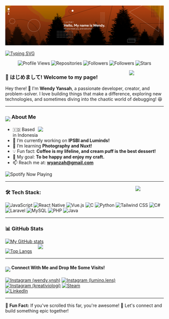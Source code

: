 [![MasterHead](https://github.com/LunarPandora/LunarPandora/blob/main/header.png)](https://github.com/LunarPandora/github-readme-stats)

[![Typing SVG](https://readme-typing-svg.herokuapp.com?font=Roboto+Slab&weight=600&size=40&letterSpacing=0.025em&duration=4000&pause=5000&color=F76C06&center=true&repeat=false&width=1000&height=60&lines=%22With+great+power%2C+came+great+responsibility.%22)](https://git.io/typing-svg)

<div align="center">
  
![Profile Views](https://komarev.com/ghpvc/?username=LunarPandora)
![Repositories](https://img.shields.io/badge/Repos-46-blue)
![Followers](https://img.shields.io/badge/Followers-17-brightgreen)
![Followers](https://img.shields.io/badge/Following-20-skyblue)
![Stars](https://img.shields.io/badge/Stars-113-yellow)

</div>

<img align="right" src="https://media.giphy.com/media/TOSI9IqgQzzrDecyCD/giphy.gif?cid=790b76117mbvs90b7dblaspd15cdhy3io3qzkukqafu719hk&ep=v1_stickers_search&rid=giphy.gif&ct=s" width="110">

<h3>🌟 はじめまして! Welcome to my page!</h3>

Hey there! 👋 I'm **Wendy Yansah**, a passionate developer, creator, and problem-solver. I love building things that make a difference, exploring new technologies, and sometimes diving into the chaotic world of debugging! 😆

---

<h3>
  <img align="middle" src="https://media.giphy.com/media/UQ1EI1ML2ABQdbebup/giphy.gif?cid=790b76117iv3cngzxqoije86aurdy5xqor8lppwkzczoo7ry&ep=v1_stickers_search&rid=giphy.gif&ct=s" width="50"> About Me
</h3>


<img align="right" src="https://media.giphy.com/media/v1.Y2lkPTc5MGI3NjExZ3JpYzhvbDZyZnBrdzFscGc1ZWtlb3p0aDdmeHB6bnljZXpjazhwYSZlcD12MV9zdGlja2Vyc19zZWFyY2gmY3Q9cw/QAfjBg6FDXnzBuqadA/giphy.gif" width="400">

- 🇮🇩 Based in Indonesia
- 🔭 I’m currently working on **IPSBI and Luminds!**
- 🌱 I’m learning **Photography and Nuxt!**
- 💡 Fun fact: **Coffee is my lifeline, and cream puff is the best dessert!**
- 🎯 My goal: **To be happy and enjoy my craft.**
- 📫 Reach me at: **wyanzah@gmail.com**


![Spotify Now Playing](https://spotify-recently-played-readme.vercel.app/api?user=t3zl1fw9qkw1xfcg4cf85eev7&unique=1&count=5)


---

<img align="right" src="https://media.giphy.com/media/v1.Y2lkPTc5MGI3NjExczIxZzY1ZHU5amFzbTRpYjA3MXk2NG4wbDNkMnM5aGZnbTZwemx4eCZlcD12MV9zdGlja2Vyc19zZWFyY2gmY3Q9cw/iR8kesYaszRjoTGBek/giphy.gif" width="90">
<h3>🛠 Tech Stack:</h3>

<p align="left">
  <img src="https://cdn.jsdelivr.net/gh/devicons/devicon/icons/javascript/javascript-original.svg" alt="JavaScript" width="40" height="40"/>
  <img src="https://cdn.jsdelivr.net/gh/devicons/devicon/icons/react/react-original.svg" alt="React Native" width="40" height="40"/>
  <img src="https://cdn.jsdelivr.net/gh/devicons/devicon/icons/vuejs/vuejs-original.svg" alt="Vue.js" width="40" height="40"/>
  <img src="https://cdn.jsdelivr.net/gh/devicons/devicon/icons/c/c-original.svg" alt="C" width="40" height="40"/>
  <img src="https://cdn.jsdelivr.net/gh/devicons/devicon/icons/python/python-original.svg" alt="Python" width="40" height="40"/>
  <img src="https://cdn.jsdelivr.net/gh/devicons/devicon/icons/tailwindcss/tailwindcss-original.svg" alt="Tailwind CSS" width="40" height="40"/>
  <img src="https://cdn.jsdelivr.net/gh/devicons/devicon/icons/csharp/csharp-original.svg" alt="C#" width="40" height="40"/>
  <img src="https://cdn.jsdelivr.net/gh/devicons/devicon/icons/laravel/laravel-original.svg" alt="Laravel" width="40" height="40"/>
  <img src="https://cdn.jsdelivr.net/gh/devicons/devicon/icons/mysql/mysql-original.svg" alt="MySQL" width="40" height="40"/>
  <img src="https://cdn.jsdelivr.net/gh/devicons/devicon/icons/php/php-original.svg" alt="PHP" width="40" height="40"/>
  <img src="https://cdn.jsdelivr.net/gh/devicons/devicon/icons/java/java-original.svg" alt="Java" width="40" height="40"/>
</p>


---
<h3>📊 GitHub Stats</h3>

[![My GitHub stats](https://github-readme-stats.vercel.app/api?username=LunarPandora&theme=radical&show_icons=true)](https://github.com/LunarPandora/github-readme-stats)
<img align="right" src="https://media.giphy.com/media/1MTwXZ4XH4hm5c5cj9/giphy.gif?cid=ecf05e4784s2jnpzi7jnf7z0k5v9mgg4orklclsg7iol9zk1&ep=v1_stickers_search&rid=giphy.gif&ct=s" width="400">

[![Top Langs](https://github-readme-stats.vercel.app/api/top-langs/?username=LunarPandora&theme=radical)](https://github.com/LunarPandora/github-readme-stats)

---

<h4>
  <img align="middle" src="https://media.giphy.com/media/Fx8fRGgRTCePwvSHsy/giphy.gif?cid=790b7611xeabobu7rm9b27yhk6d3ldvcqnf4qbhpjjta2tf9&ep=v1_stickers_search&rid=giphy.gif&ct=s" width="40"> Connect With Me and Drop Me Some Visits!
</h4>

[![Instagram (wendy.ynsh)](https://img.shields.io/badge/wendy.ynsh-E4405F?logo=instagram&logoColor=white&style=for-the-badge)](https://instagram.com/wendy.ynsh)
[![Instagram (lumino.lens)](https://img.shields.io/badge/lumino.lens-E4405F?logo=instagram&logoColor=white&style=for-the-badge)](https://instagram.com/lumino.lens)
[![Instagram (kreativiologi)](https://img.shields.io/badge/kreativiologi-E4405F?logo=instagram&logoColor=white&style=for-the-badge)](https://instagram.com/kreativiologi)
[![Steam](https://img.shields.io/badge/Steam-171A21?logo=steam&logoColor=white&style=for-the-badge)](https://steamcommunity.com/profiles/76561199075626631)  
[![LinkedIn](https://img.shields.io/badge/LinkedIn-0077B5?logo=linkedin&logoColor=white&style=for-the-badge)](www.linkedin.com/in/wendy-yansah-610539191)


---
👀 **Fun Fact:** If you've scrolled this far, you're awesome! 🚀 Let's connect and build something epic together!
